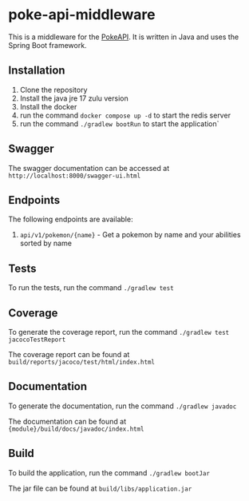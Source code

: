 # poke-api-middleware

This is a middleware for the [PokeAPI](https://pokeapi.co/). It is written in Java and uses the Spring Boot framework.

## Installation

1. Clone the repository
2. Install the java jre 17 zulu version
3. Install the docker
4. run the command `docker compose up -d` to start the redis server
5. run the command `./gradlew bootRun` to start the application`

## Swagger

The swagger documentation can be accessed at `http://localhost:8000/swagger-ui.html`

## Endpoints

The following endpoints are available:

1. `api/v1/pokemon/{name}` - Get a pokemon by name and your abilities sorted by name

## Tests

To run the tests, run the command `./gradlew test`

## Coverage

To generate the coverage report, run the command `./gradlew test jacocoTestReport`

The coverage report can be found at `build/reports/jacoco/test/html/index.html`

## Documentation

To generate the documentation, run the command `./gradlew javadoc`

The documentation can be found at `{module}/build/docs/javadoc/index.html`

## Build

To build the application, run the command `./gradlew bootJar`

The jar file can be found at `build/libs/application.jar`
